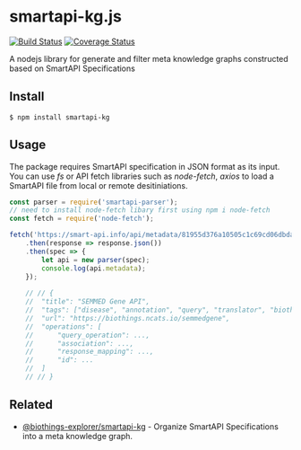 # smartapi-kg.js

[![Build Status](https://travis-ci.com/kevinxin90/smartapi-kg.js.svg?branch=master)](https://travis-ci.com/kevinxin90/smartapi-kg.js)
[![Coverage Status](https://coveralls.io/repos/github/kevinxin90/smartapi-kg.js/badge.svg?branch=master)](https://coveralls.io/github/kevinxin90/smartapi-kg.js?branch=master)

A nodejs library for generate and filter meta knowledge graphs constructed based on SmartAPI Specifications

## Install

```
$ npm install smartapi-kg
```

## Usage
The package requires SmartAPI specification in JSON format as its input. You can use *fs* or API fetch libraries such as *node-fetch*, *axios* to load a SmartAPI file from local or remote desitiniations.
```js
const parser = require('smartapi-parser');
// need to install node-fetch libary first using npm i node-fetch
const fetch = require('node-fetch');

fetch('https://smart-api.info/api/metadata/81955d376a10505c1c69cd06dbda3047')
    .then(response => response.json())
    .then(spec => {
        let api = new parser(spec);
        console.log(api.metadata);
	});
	
	// // {
	// 	"title": "SEMMED Gene API",
	// 	"tags": ["disease", "annotation", "query", "translator", "biothings", "semmed"],
	// 	"url": "https://biothings.ncats.io/semmedgene",
	// 	"operations": [
	// 		"query_operation": ...,
	// 		"association": ...,
	// 		"response_mapping": ...,
	// 		"id": ...
	// 	]
	// // }
```



## Related

- [@biothings-explorer/smartapi-kg](https://github.com/kevinxin90/smartapi-kg.js) - Organize SmartAPI Specifications into a meta knowledge graph.